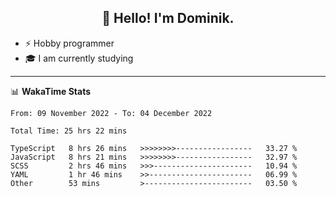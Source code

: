 <h2 align="center">👋 Hello! I'm Dominik.</h2>

- ⚡ Hobby programmer
- 🎓 I am currently studying

---
📊 **WakaTime Stats**
<!--START_SECTION:waka-->

```text
From: 09 November 2022 - To: 04 December 2022

Total Time: 25 hrs 22 mins

TypeScript   8 hrs 26 mins   >>>>>>>>-----------------   33.27 %
JavaScript   8 hrs 21 mins   >>>>>>>>-----------------   32.97 %
SCSS         2 hrs 46 mins   >>>----------------------   10.94 %
YAML         1 hr 46 mins    >>-----------------------   06.99 %
Other        53 mins         >------------------------   03.50 %
```

<!--END_SECTION:waka-->
